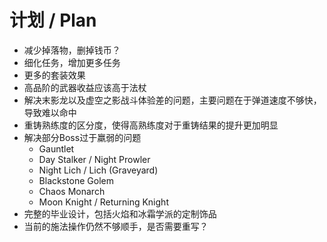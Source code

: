 # 计划 / Plan

- 减少掉落物，删掉钱币？
- 细化任务，增加更多任务
- 更多的套装效果
- 高品阶的武器收益应该高于法杖
- 解决末影龙以及虚空之影战斗体验差的问题，主要问题在于弹道速度不够快，导致难以命中
- 重铸熟练度的区分度，使得高熟练度对于重铸结果的提升更加明显
- 解决部分Boss过于羸弱的问题
    - Gauntlet
    - Day Stalker / Night Prowler
    - Night Lich / Lich (Graveyard)
    - Blackstone Golem
    - Chaos Monarch
    - Moon Knight / Returning Knight
- 完整的毕业设计，包括火焰和冰霜学派的定制饰品
- 当前的施法操作仍然不够顺手，是否需要重写？